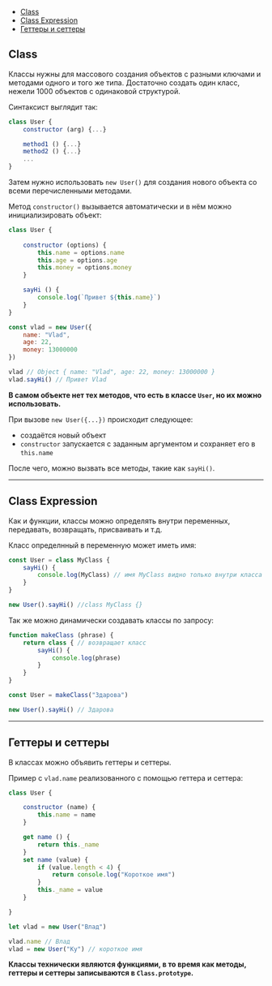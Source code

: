 - [Class](#class)
- [Class Expression](#class-expression)
- [Геттеры и сеттеры](#геттеры-и-сеттеры)

## Class 

Классы нужны для массового создания объектов с разными ключами и методами одного и того же типа. Достаточно создать один класс, нежели 1000 объектов с одинаковой структурой.

Синтаксист выглядит так: 

```javascript
class User {
    constructor (arg) {...}

    method1 () {...}
    method2 () {...}
    ...
}
```

Затем нужно использовать `new User()`  для создания нового объекта со всеми перечисленными методами.

Метод `constructor()` вызывается автоматически и в нём можно инициализировать объект: 

```javascript
class User {
    
    constructor (options) {
        this.name = options.name
        this.age = options.age
        this.money = options.money
    }

    sayHi () {
        console.log(`Привет ${this.name}`)
    }
}

const vlad = new User({
    name: "Vlad",
    age: 22,
    money: 13000000
})

vlad // Object { name: "Vlad", age: 22, money: 13000000 }
vlad.sayHi() // Привет Vlad
```

**В самом объекте нет тех методов, что есть в классе `User`, но их можно использовать.**

При вызове `new User({...})` происходит следующее:

* создаётся новый объект
* `constructor` запускается с заданным аргументом и сохраняет его в `this.name`

После чего, можно вызвать все методы, такие как `sayHi()`.
***

## Class Expression

Как и функции, классы можно определять внутри переменных, передавать, возвращать, присваивать и т.д.

Класс определнный в переменную может иметь имя: 

```javascript
const User = class MyClass {
    sayHi() {
        console.log(MyClass) // имя MyClass видно только внутри класса
    }
}

new User().sayHi() //class MyClass {}
```

Так же можно динамически создавать классы по запросу: 

```javascript
function makeClass (phrase) {
    return class { // возвращает класс
        sayHi() {
            console.log(phrase)
        }
    }
}

const User = makeClass("Здарова")

new User().sayHi() // Здарова
```
***

## Геттеры и сеттеры

В классах можно объявить геттеры и сеттеры.

Пример с `vlad.name` реализованного с помощью геттера и сеттера: 

```javascript
class User {

    constructor (name) {
        this.name = name
    }

    get name () {
        return this._name 
    }
    set name (value) {
        if (value.length < 4) {
            return console.log("Короткое имя")
        }
        this._name = value
    }

}

let vlad = new User("Влад")

vlad.name // Влад
vlad = new User("Ку") // короткое имя
```

**Классы технически являются функциями, в то время как методы, геттеры и сеттеры записываются в `Class.prototype`.**